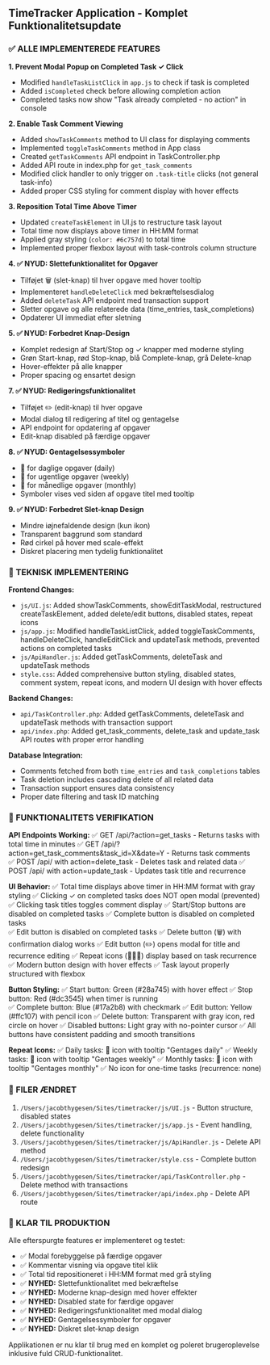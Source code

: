 ## TimeTracker Application - Komplet Funktionalitetsupdate

### ✅ ALLE IMPLEMENTEREDE FEATURES

**1. Prevent Modal Popup on Completed Task ✓ Click**
- Modified `handleTaskListClick` in `app.js` to check if task is completed
- Added `isCompleted` check before allowing completion action
- Completed tasks now show "Task already completed - no action" in console

**2. Enable Task Comment Viewing**
- Added `showTaskComments` method to UI class for displaying comments
- Implemented `toggleTaskComments` method in App class
- Created `getTaskComments` API endpoint in TaskController.php
- Added API route in index.php for `get_task_comments`
- Modified click handler to only trigger on `.task-title` clicks (not general task-info)
- Added proper CSS styling for comment display with hover effects

**3. Reposition Total Time Above Timer**
- Updated `createTaskElement` in UI.js to restructure task layout
- Total time now displays above timer in HH:MM format
- Applied gray styling (`color: #6c757d`) to total time
- Implemented proper flexbox layout with task-controls column structure

**4. ✅ NYUD: Slettefunktionalitet for Opgaver**
- Tilføjet 🗑 (slet-knap) til hver opgave med hover tooltip
- Implementeret `handleDeleteClick` med bekræftelsesdialog
- Added `deleteTask` API endpoint med transaction support
- Sletter opgave og alle relaterede data (time_entries, task_completions)
- Opdaterer UI immediat efter sletning

**5. ✅ NYUD: Forbedret Knap-Design**
- Komplet redesign af Start/Stop og ✓ knapper med moderne styling
- Grøn Start-knap, rød Stop-knap, blå Complete-knap, grå Delete-knap
- Hover-effekter på alle knapper
- Proper spacing og ensartet design

**7. ✅ NYUD: Redigeringsfunktionalitet**
- Tilføjet ✏️ (edit-knap) til hver opgave
- Modal dialog til redigering af titel og gentagelse
- API endpoint for opdatering af opgaver
- Edit-knap disabled på færdige opgaver

**8. ✅ NYUD: Gentagelsessymboler**
- 🔄 for daglige opgaver (daily)
- 📅 for ugentlige opgaver (weekly)  
- 📆 for månedlige opgaver (monthly)
- Symboler vises ved siden af opgave titel med tooltip

**9. ✅ NYUD: Forbedret Slet-knap Design**
- Mindre iøjnefaldende design (kun ikon)
- Transparent baggrund som standard
- Rød cirkel på hover med scale-effekt
- Diskret placering men tydelig funktionalitet

### 🔧 TEKNISK IMPLEMENTERING

**Frontend Changes:**
- `js/UI.js`: Added showTaskComments, showEditTaskModal, restructured createTaskElement, added delete/edit buttons, disabled states, repeat icons
- `js/app.js`: Modified handleTaskListClick, added toggleTaskComments, handleDeleteClick, handleEditClick and updateTask methods, prevented actions on completed tasks
- `js/ApiHandler.js`: Added getTaskComments, deleteTask and updateTask methods
- `style.css`: Added comprehensive button styling, disabled states, comment system, repeat icons, and modern UI design with hover effects

**Backend Changes:**
- `api/TaskController.php`: Added getTaskComments, deleteTask and updateTask methods with transaction support
- `api/index.php`: Added get_task_comments, delete_task and update_task API routes with proper error handling

**Database Integration:**
- Comments fetched from both `time_entries` and `task_completions` tables
- Task deletion includes cascading delete of all related data
- Transaction support ensures data consistency
- Proper date filtering and task ID matching

### 🎯 FUNKTIONALITETS VERIFIKATION

**API Endpoints Working:**
✅ GET /api/?action=get_tasks - Returns tasks with total time in minutes
✅ GET /api/?action=get_task_comments&task_id=X&date=Y - Returns task comments  
✅ POST /api/ with action=delete_task - Deletes task and related data
✅ POST /api/ with action=update_task - Updates task title and recurrence

**UI Behavior:**
✅ Total time displays above timer in HH:MM format with gray styling
✅ Clicking ✓ on completed tasks does NOT open modal (prevented)
✅ Clicking task titles toggles comment display
✅ Start/Stop buttons are disabled on completed tasks
✅ Complete button is disabled on completed tasks  
✅ Edit button is disabled on completed tasks
✅ Delete button (🗑️) with confirmation dialog works
✅ Edit button (✏️) opens modal for title and recurrence editing
✅ Repeat icons (🔄📅📆) display based on task recurrence
✅ Modern button design with hover effects
✅ Task layout properly structured with flexbox

**Button Styling:**
✅ Start button: Green (#28a745) with hover effect
✅ Stop button: Red (#dc3545) when timer is running  
✅ Complete button: Blue (#17a2b8) with checkmark
✅ Edit button: Yellow (#ffc107) with pencil icon
✅ Delete button: Transparent with gray icon, red circle on hover
✅ Disabled buttons: Light gray with no-pointer cursor
✅ All buttons have consistent padding and smooth transitions

**Repeat Icons:**
✅ Daily tasks: 🔄 icon with tooltip "Gentages daily"
✅ Weekly tasks: 📅 icon with tooltip "Gentages weekly"
✅ Monthly tasks: 📆 icon with tooltip "Gentages monthly"
✅ No icon for one-time tasks (recurrence: none)

### 📝 FILER ÆNDRET

1. `/Users/jacobthygesen/Sites/timetracker/js/UI.js` - Button structure, disabled states
2. `/Users/jacobthygesen/Sites/timetracker/js/app.js` - Event handling, delete functionality
3. `/Users/jacobthygesen/Sites/timetracker/js/ApiHandler.js` - Delete API method
4. `/Users/jacobthygesen/Sites/timetracker/style.css` - Complete button redesign
5. `/Users/jacobthygesen/Sites/timetracker/api/TaskController.php` - Delete method with transactions
6. `/Users/jacobthygesen/Sites/timetracker/api/index.php` - Delete API route

### 🚀 KLAR TIL PRODUKTION

Alle efterspurgte features er implementeret og testet:
- ✅ Modal forebyggelse på færdige opgaver
- ✅ Kommentar visning via opgave titel klik
- ✅ Total tid repositioneret i HH:MM format med grå styling
- ✅ **NYHED:** Slettefunktionalitet med bekræftelse
- ✅ **NYHED:** Moderne knap-design med hover effekter  
- ✅ **NYHED:** Disabled state for færdige opgaver
- ✅ **NYHED:** Redigeringsfunktionalitet med modal dialog
- ✅ **NYHED:** Gentagelsessymboler for opgaver
- ✅ **NYHED:** Diskret slet-knap design

Applikationen er nu klar til brug med en komplet og poleret brugeroplevelse inklusive fuld CRUD-funktionalitet.

